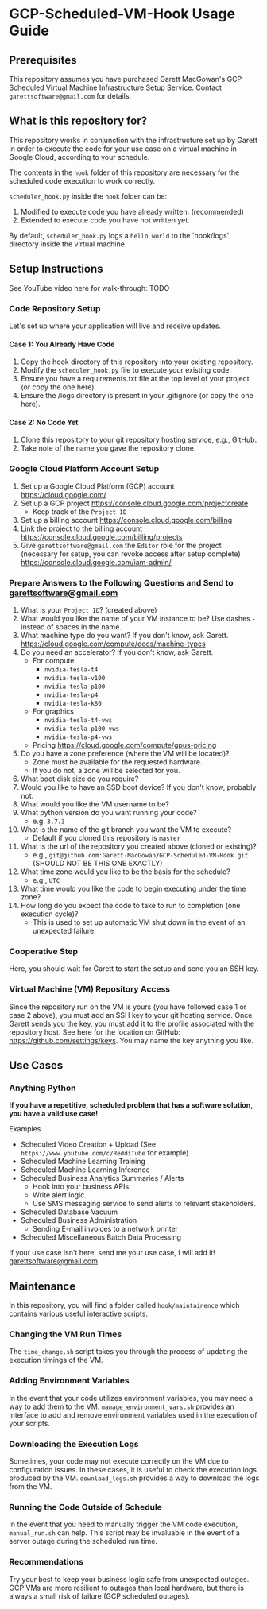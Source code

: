 # GCP-Scheduled-VM-Hook Usage Guide

## Prerequisites
This repository assumes you have purchased Garett MacGowan's GCP Scheduled Virtual Machine
Infrastructure Setup Service. Contact `garettsoftware@gmail.com` for details.

## What is this repository for?
This repository works in conjunction with the infrastructure set up by Garett in order to
execute the code for your use case on a virtual machine in Google Cloud, according to your
schedule.

The contents in the `hook` folder of this repository are necessary for the scheduled code
execution to work correctly.

`scheduler_hook.py` inside the `hook` folder can be:
1) Modified to execute code you have already written. (recommended)
2) Extended to execute code you have not written yet.

By default, `scheduler_hook.py` logs a `hello world` to the `hook/logs' directory inside the virtual machine.

## Setup Instructions
See YouTube video here for walk-through: TODO

### Code Repository Setup
Let's set up where your application will live and receive updates.

#### Case 1: You Already Have Code
1) Copy the hook directory of this repository into your existing
repository.
2) Modify the `scheduler_hook.py` file to execute your existing code.
3) Ensure you have a requirements.txt file at the top level of your project (or copy the one here).
4) Ensure the /logs directory is present in your .gitignore (or copy the one here).

#### Case 2: No Code Yet
1) Clone this repository to your git repository hosting service, e.g., GitHub.
2) Take note of the name you gave the repository clone.

### Google Cloud Platform Account Setup
1) Set up a Google Cloud Platform (GCP) account
   https://cloud.google.com/
2) Set up a GCP project
   https://console.cloud.google.com/projectcreate
    - Keep track of the `Project ID`
3) Set up a billing account
   https://console.cloud.google.com/billing
4) Link the project to the billing account
   https://console.cloud.google.com/billing/projects
4) Give `garettsoftware@gmail.com` the `Editor` role for the project (necessary for setup, you can revoke access after setup complete)
https://console.cloud.google.com/iam-admin/

### Prepare Answers to the Following Questions and Send to garettsoftware@gmail.com
1) What is your `Project ID`? (created above)
2) What would you like the name of your VM instance to be? Use dashes `-` instead of spaces in the name.
3) What machine type do you want? If you don't know, ask Garett.
   https://cloud.google.com/compute/docs/machine-types
4) Do you need an accelerator? If you don't know, ask Garett.
    - For compute
      - `nvidia-tesla-t4`
      - `nvidia-tesla-v100`
      - `nvidia-tesla-p100`
      - `nvidia-tesla-p4`
      - `nvidia-tesla-k80`
    - For graphics
      - `nvidia-tesla-t4-vws`
      - `nvidia-tesla-p100-vws`
      - `nvidia-tesla-p4-vws`
    - Pricing https://cloud.google.com/compute/gpus-pricing
5) Do you have a zone preference (where the VM will be located)?
    - Zone must be available for the requested hardware.
    - If you do not, a zone will be selected for you.
6) What boot disk size do you require?
7) Would you like to have an SSD boot device? If you don't know, probably not.
8) What would you like the VM username to be?
9) What python version do you want running your code?
   - e.g. `3.7.3`
10) What is the name of the git branch you want the VM to execute?
    - Default if you cloned this repository is `master`
11) What is the url of the repository you created above (cloned or existing)?
    - e.g., `git@github.com:Garett-MacGowan/GCP-Scheduled-VM-Hook.git` (SHOULD NOT BE THIS ONE EXACTLY)
12) What time zone would you like to be the basis for the schedule?
    - e.g., `UTC`
13) What time would you like the code to begin executing under the time zone?
14) How long do you expect the code to take to run to completion (one execution cycle)?
    - This is used to set up automatic VM shut down in the event of an unexpected failure.

### Cooperative Step
Here, you should wait for Garett to start the setup and send you an SSH key.

### Virtual Machine (VM) Repository Access
Since the repository run on the VM is yours (you have followed case 1 or case 2 above), you must add an SSH key to your
git hosting service. Once Garett sends you the key, you must add it to the profile associated with the repository host.
See here for the location on GitHub: https://github.com/settings/keys. You may name the key anything you like.

## Use Cases
### Anything Python
**If you have a repetitive, scheduled problem that has a software solution, you have a valid use case!**

Examples

- Scheduled Video Creation + Upload (See `https://www.youtube.com/c/ReddiTube` for example)
- Scheduled Machine Learning Training
- Scheduled Machine Learning Inference
- Scheduled Business Analytics Summaries / Alerts
  - Hook into your business APIs.
  - Write alert logic.
  - Use SMS messaging service to send alerts to relevant stakeholders.
- Scheduled Database Vacuum
- Scheduled Business Administration
  - Sending E-mail invoices to a network printer
- Scheduled Miscellaneous Batch Data Processing

If your use case isn't here, send me your use case, I will add it! garettsoftware@gmail.com

## Maintenance
In this repository, you will find a folder called `hook/maintainence` which contains various useful interactive scripts. 

### Changing the VM Run Times
The `time_change.sh` script takes you through the process of updating the execution timings
of the VM.

### Adding Environment Variables
In the event that your code utilizes environment variables, you may need a way to add them to the VM.
`manage_environment_vars.sh` provides an interface to add and remove environment variables used in the execution of 
your scripts.

### Downloading the Execution Logs
Sometimes, your code may not execute correctly on the VM due to configuration issues. In these cases, it is useful to
check the execution logs produced by the VM. `download_logs.sh` provides a way to download the logs from the VM.

### Running the Code Outside of Schedule
In the event that you need to manually trigger the VM code execution, `manual_run.sh` can help. This script may 
be invaluable in the event of a server outage during the scheduled run time.

### Recommendations
Try your best to keep your business logic safe from unexpected outages. GCP VMs are more resilient to
outages than local hardware, but there is always a small risk of failure (GCP scheduled outages).